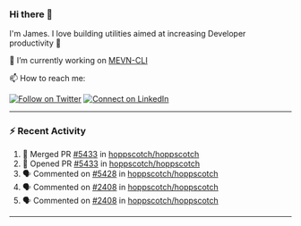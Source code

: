 ### Hi there 👋

I'm James. I love building utilities aimed at increasing Developer productivity :raised_hands: 

🔭 I’m currently working on [MEVN-CLI](https://github.com/madlabsinc/mevn-cli)

📫 How to reach me:

[![Follow on Twitter](https://img.shields.io/badge/--twitter?label=Twitter&logo=Twitter&style=social)](https://twitter.com/james_madhacks) [![Connect on LinkedIn](https://img.shields.io/badge/--linkedin?label=LinkedIn&logo=LinkedIn&style=social)](https://www.linkedin.com/in/jamesgeorge007)

---

### :zap: Recent Activity

<!--START_SECTION:activity-->
1. 🎉 Merged PR [#5433](https://github.com/hoppscotch/hoppscotch/pull/5433) in [hoppscotch/hoppscotch](https://github.com/hoppscotch/hoppscotch)
2. 💪 Opened PR [#5433](https://github.com/hoppscotch/hoppscotch/pull/5433) in [hoppscotch/hoppscotch](https://github.com/hoppscotch/hoppscotch)
3. 🗣 Commented on [#5428](https://github.com/hoppscotch/hoppscotch/pull/5428#issuecomment-3364888783) in [hoppscotch/hoppscotch](https://github.com/hoppscotch/hoppscotch)
4. 🗣 Commented on [#2408](https://github.com/hoppscotch/hoppscotch/issues/2408#issuecomment-3364762640) in [hoppscotch/hoppscotch](https://github.com/hoppscotch/hoppscotch)
5. 🗣 Commented on [#2408](https://github.com/hoppscotch/hoppscotch/issues/2408#issuecomment-3364750993) in [hoppscotch/hoppscotch](https://github.com/hoppscotch/hoppscotch)
<!--END_SECTION:activity-->

---

<!--
**jamesgeorge007/jamesgeorge007** is a ✨ _special_ ✨ repository because its `README.md` (this file) appears on your GitHub profile.

Here are some ideas to get you started:

- 🌱 I’m currently learning ...
- 👯 I’m looking to collaborate on ...
- 🤔 I’m looking for help with ...
- 💬 Ask me about ...
- 😄 Pronouns: ...
- ⚡ Fun fact: ...
-->
